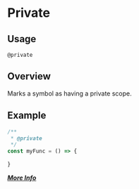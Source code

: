 # Private

## Usage
`@private`
 
## Overview
Marks a symbol as having a private scope.

## Example
```javascript
/** 
 * @private
 */
const myFunc = () => {
    
}
```

**[_More Info_](http://usejsdoc.org/tags-private.html)**
